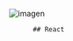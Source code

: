 ![imagen](https://user-images.githubusercontent.com/104821476/180455649-c57066cc-03d8-4666-a743-e2fdd8bb4a30.png)

          ## React
